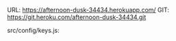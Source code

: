 URL: https://afternoon-dusk-34434.herokuapp.com/ 
GIT: https://git.heroku.com/afternoon-dusk-34434.git

src/config/keys.js:
